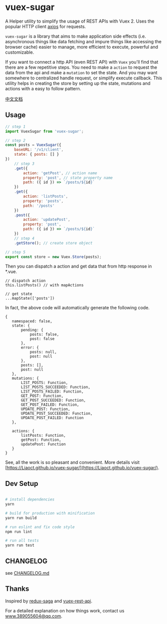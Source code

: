 # vuex-sugar

A Helper utility to simplify the usage of REST APIs with Vuex 2. Uses the popular HTTP client [axios](https://github.com/mzabriskie/axios) for requests.

`vuex-sugar` is a library that aims to make application side effects (i.e. asynchronous things like data fetching and impure things like accessing the browser cache) easier to manage, more efficient to execute, powerful and customizable.

If you want to connect a http API (even REST API) with `Vuex` you'll find that there are a few repetitive steps. You need to make a `action` to request the data from the api and make a `mutation` to set the state. And you may want somewhere to centralized handle request, or simplify execute callback. This utility helps in creating the store by setting up the state, mutations and actions with a easy to follow pattern.

[中文文档](README.CN.md)

## Usage

```js
// step 1
import VuexSugar from 'vuex-sugar';

// step 2
const posts = VuexSugar({
    baseURL: '/v1/client',
    state: { posts: [] }
})
    // step 3
    .get({
        action: 'getPost', // action name
        property: 'post', // state property name
        path: ({ id }) => `/posts/${id}`
    })
    .get({
        action: 'listPosts',
        property: 'posts',
        path: '/posts'
    })
    .post({
        action: 'updatePost',
        property: 'post',
        path: ({ id }) => `/posts/${id}`
    })
    // step 4
    .getStore(); // create store object

// step 5
export const store = new Vuex.Store(posts);
```

Then you can dispatch a action and get data that from http response in \*.vue.

```
// dispatch action
this.listPosts() // with mapActions

// get state
...mapState(['posts'])
```

In fact, the above code will automatically generate the following code.

```
{
   namespaced: false,
   state: {
       pending: {
           posts: false,
           post: false
       },
       error: {
           posts: null,
           post: null
       },
       posts: [],
       post: null
   },
   mutations: {
       LIST_POSTS: Function,
       LIST_POSTS_SUCCEEDED: Function,
       LIST_POSTS_FAILED: Function,
       GET_POST: Function,
       GET_POST_SUCCEEDED: Function,
       GET_POST_FAILED: Function,
       UPDATE_POST: Function,
       UPDATE_POST_SUCCEEDED: Function,
       UPDATE_POST_FAILED: Function
   },

   actions: {
       listPosts: Function,
       getPost: Function,
       updatePost: Function
   }
}
```

See, all the work is so pleasant and convenient. More details visit [https://Liaoct.github.io/vuex-sugar/](https://Liaoct.github.io/vuex-sugar/).

## Dev Setup

```bash

# install dependencies
yarn

# build for production with minification
yarn run build

# run eslint and fix code style
npm run lint

# run all tests
yarn run test

```

## CHANGELOG

see [CHANGELOG.md](CHANGELOG.md)

## Thanks

Inspired by [redux-saga](https://github.com/redux-saga/redux-saga) and [vuex-rest-api](https://github.com/christianmalek/vuex-rest-api).

For a detailed explanation on how things work, contact us <www.389055604@qq.com>.
